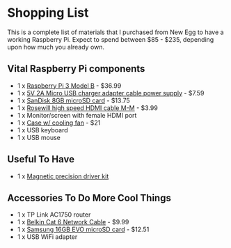 # Shopping List
This is a complete list of materials that I purchased from New Egg to have a working Raspberry Pi.
Expect to spend between $85 - $235, depending upon how much you already own.

## Vital Raspberry Pi components

* 1 x [Raspberry Pi 3 Model B](https://www.newegg.com/Product/Product.aspx?Item=N82E16813300007) - $36.99
* 1 x [5V 2A Micro USB charger adapter cable power supply](https://www.newegg.com/Product/Product.aspx?Item=9SIA7252YY2837) - $7.59
* 1 x [SanDisk 8GB microSD card](https://www.newegg.com/Product/Product.aspx?Item=9SIA12K2S87401) - $13.75
* 1 x [Rosewill high speed HDMI cable M-M](https://www.newegg.com/Product/Product.aspx?Item=N82E16882021128) - $3.99 
* 1 x Monitor/screen with female HDMI port
* 1 x [Case w/ cooling fan](http://c4labs.net/) - $21
* 1 x USB keyboard
* 1 x USB mouse

## Useful To Have

* 1 x [Magnetic precision driver kit](https://www.amazon.com/gp/product/B015F734P0/ref=oh_aui_detailpage_o04_s00?ie=UTF8&psc=1)

## Accessories To Do More Cool Things

* 1 x TP Link AC1750 router
* 1 x [Belkin Cat 6 Network Cable](https://www.newegg.com/Product/Product.aspx?Item=N82E16812107065) - $9.99 
* 1 x [Samsung 16GB EVO microSD card](https://www.newegg.com/Product/Product.aspx?Item=9SIA1EK3DC1878&cm_re=samsung_microsd_16gb-_-9SIA1EK3DC1878-_-Product) - $12.51
* 1 x USB WiFi adapter

